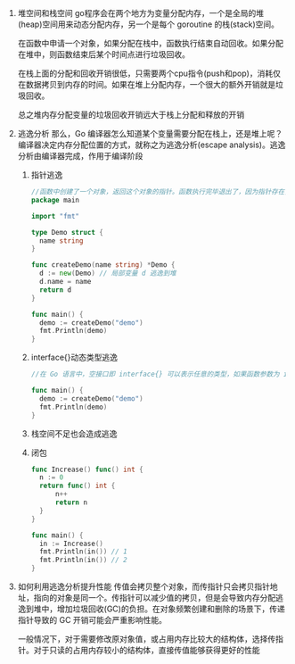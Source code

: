 1. 堆空间和栈空间
   go程序会在两个地方为变量分配内存，一个是全局的堆(heap)空间用来动态分配内存，另一个是每个 goroutine 的栈(stack)空间。

   在函数中申请一个对象，如果分配在栈中，函数执行结束自动回收。如果分配在堆中，则函数结束后某个时间点进行垃圾回收。

   在栈上面的分配和回收开销很低，只需要两个cpu指令(push和pop)，消耗仅在数据拷贝到内存的时间。如果在堆上分配内存，一个很大的额外开销就是垃圾回收。

   总之堆内存分配变量的垃圾回收开销远大于栈上分配和释放的开销

2. 逃逸分析
   那么，Go 编译器怎么知道某个变量需要分配在栈上，还是堆上呢？编译器决定内存分配位置的方式，就称之为逃逸分析(escape analysis)。逃逸分析由编译器完成，作用于编译阶段

   1. 指针逃逸

      ```go
      //函数中创建了一个对象，返回这个对象的指针。函数执行完毕退出了，因为指针存在，对象的内存不能随着函数结束而回收
      package main
      
      import "fmt"
      
      type Demo struct {
      	name string
      }
      
      func createDemo(name string) *Demo {
      	d := new(Demo) // 局部变量 d 逃逸到堆
      	d.name = name
      	return d
      }
      
      func main() {
      	demo := createDemo("demo")
      	fmt.Println(demo)
      }
      ```

   2. interface{}动态类型逃逸

      ```go
      //在 Go 语言中，空接口即 interface{} 可以表示任意的类型，如果函数参数为 interface{}，编译期间很难确定其参数的具体类型，也会发生逃逸
      
      func main() {
      	demo := createDemo("demo")
      	fmt.Println(demo)
      }
      ```

   3. 栈空间不足也会造成逃逸

   4. 闭包

      ```go
      func Increase() func() int {
      	n := 0
      	return func() int {
      		n++
      		return n
      	}
      }
      
      func main() {
      	in := Increase()
      	fmt.Println(in()) // 1
      	fmt.Println(in()) // 2
      }
      ```

3. 如何利用逃逸分析提升性能
   传值会拷贝整个对象，而传指针只会拷贝指针地址，指向的对象是同一个。传指针可以减少值的拷贝，但是会导致内存分配逃逸到堆中，增加垃圾回收(GC)的负担。在对象频繁创建和删除的场景下，传递指针导致的 GC 开销可能会严重影响性能。

   一般情况下，对于需要修改原对象值，或占用内存比较大的结构体，选择传指针。对于只读的占用内存较小的结构体，直接传值能够获得更好的性能

